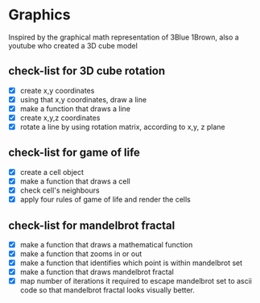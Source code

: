 # Graphics
Inspired by the graphical math representation of 3Blue 1Brown, also a youtube who created a 3D cube model
<br />
## check-list for 3D cube rotation
- [X] create x,y coordinates
- [X] using that x,y coordinates, draw a line
- [X] make a function that draws a line
- [X] create x,y,z coordinates
- [X] rotate a line by using rotation matrix, according to x,y, z plane
## check-list for game of life
- [X] create a cell object
- [X] make a function that draws a cell
- [X] check cell's neighbours
- [X] apply four rules of game of life and render the cells   
## check-list for mandelbrot fractal
- [X] make a function that draws a mathematical function
- [X] make a function that zooms in or out
- [X] make a function that identifies which point is within mandelbrot set
- [X] make a function that draws mandelbrot fractal
- [X] map number of iterations it required to escape mandelbrot set to ascii code so that mandelbrot fractal looks visually better.
